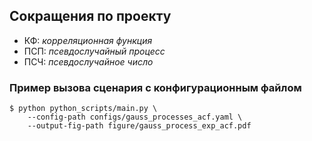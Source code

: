 ## Сокращения по проекту
- КФ: _корреляционная функция_
- ПСП: _псевдослучайный процесс_
- ПСЧ: _псевдослучайное число_


### Пример вызова сценария с конфигурационным файлом
```
$ python python_scripts/main.py \
    --config-path configs/gauss_processes_acf.yaml \
    --output-fig-path figure/gauss_process_exp_acf.pdf
```
